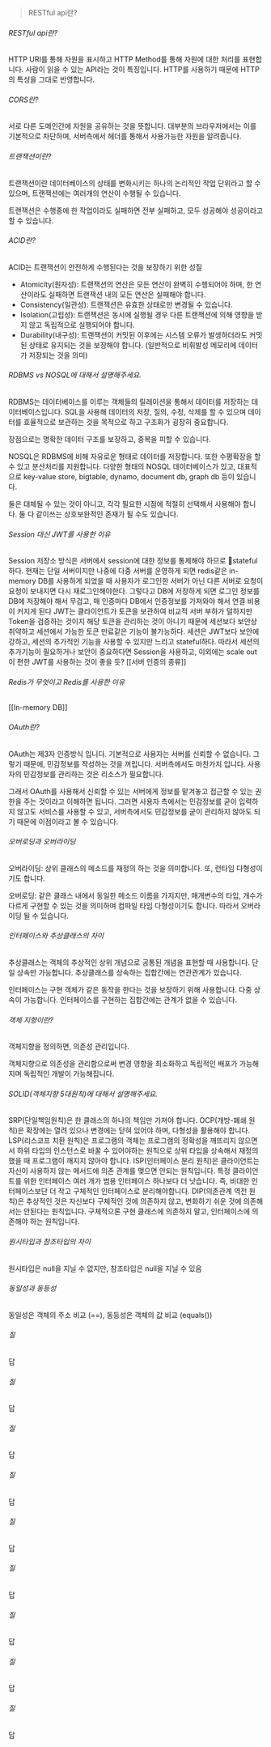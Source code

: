 > RESTful api란?

###### RESTful api란?
HTTP URI를 통해 자원을 표시하고 HTTP Method를 통해 자원에 대한 처리를 표현합니다. 사람이 읽을 수 있는 API라는 것이 특징입니다. HTTP를 사용하기 때문에 HTTP의 특성을 그대로 반영합니다.
###### CORS란?
서로 다른 도메인간에 자원을 공유하는 것을 뜻합니다. 대부분의 브라우저에서는 이를 기본적으로 차단하며, 서버측에서 헤더를 통해서 사용가능한 자원을 알려줍니다.
###### 트랜잭션이란?
트랜잭션이란 데이터베이스의 상태를 변화시키는 하나의 논리적인 작업 단위라고 할 수 있으며, 트랜잭션에는 여러개의 연산이 수행될 수 있습니다.

트랜잭션은 수행중에 한 작업이라도 실패하면 전부 실패하고, 모두 성공해야 성공이라고 할 수 있습니다.
###### ACID란?
ACID는 트랜잭션이 안전하게 수행된다는 것을 보장하기 위한 성질

- Atomicity(원자성): 트랜잭션의 연산은 모든 연산이 완벽히 수행되어야 하며, 한 연산이라도 실패하면 트랜잭션 내의 모든 연산은 실패해야 합니다.
- Consistency(일관성): 트랜잭션은 유효한 상태로만 변경될 수 있습니다.
- Isolation(고립성): 트랜잭션은 동시에 실행될 경우 다른 트랜잭션에 의해 영향을 받지 않고 독립적으로 실행되어야 합니다.
- Durability(내구성): 트랜잭션이 커밋된 이후에는 시스템 오류가 발생하더라도 커밋된 상태로 유지되는 것을 보장해야 합니다. (일반적으로 비휘발성 메모리에 데이터가 저장되는 것을 의미)
###### RDBMS vs NOSQL에 대해서 설명해주세요.
RDBMS는 데이터베이스를 이루는 객체들의 릴레이션을 통해서 데이터를 저장하는 데이터베이스입니다. SQL을 사용해 데이터의 저장, 질의, 수정, 삭제를 할 수 있으며 데이터를 효율적으로 보관하는 것을 목적으로 하고 구조화가 굉장히 중요합니다.

장점으로는 명확한 데이터 구조를 보장하고, 중복을 피할 수 있습니다.

NOSQL은 RDBMS에 비해 자유로운 형태로 데이터를 저장합니다. 또한 수평확장을 할 수 있고 분산처리를 지원합니다. 다양한 형태의 NOSQL 데이터베이스가 있고, 대표적으로 key-value store, bigtable, dynamo, document db, graph db 등이 있습니다.

둘은 대체될 수 있는 것이 아니고, 각각 필요한 시점에 적절히 선택해서 사용해야 합니다. 둘 다 같이쓰는 상호보완적인 존재가 될 수도 있습니다.
###### Session 대신 JWT를 사용한 이유
Session 저장소 방식은 서버에서 session에 대한 정보를 통제해야 하므로 stateful하다.
현재는 단일 서버이지만 나중에 다중 서버를 운영하게 되면 redis같은 in-memory DB를 사용하게 되었을 때 사용자가 로그인한 서버가 아닌 다른 서버로 요청이 요청이 보내지면 다시 재로그인해야한다. 그렇다고 DB에 저장하게 되면 로그인 정보를 DB에 저장해야 해서 무겁고, 매 인증마다 DB에서 인증정보를 가져와야 해서 연결 비용이 커지게 된다
JWT는 클라이언트가 토큰을 보관하여 비교적 서버 부하가 덜하지만 Token을 검증하는 것이지 해당 토큰을 관리하는 것이 아니기 때문에 세션보다 보안상 취약하고 세션에서 가능한 토큰 만료같은 기능이 불가능하다.
세션은 JWT보다 보안에 강하고, 세션의 추가적인 기능을 사용할 수 있지만 느리고 stateful하다. 따라서 세션의 추가기능이 필요하거나 보안이 중요하다면 Session을 사용하고, 이외에는 scale out이 편한 JWT를 사용하는 것이 좋을 듯?
[[서버 인증의 종류]]
###### Redis가 무엇이고 Redis를 사용한 이유
[[In-memory DB]]
###### OAuth란?
OAuth는 제3자 인증방식 입니다. 기본적으로 사용자는 서버를 신뢰할 수 없습니다. 그렇기 때문에, 민감정보를 작성하는 것을 꺼립니다. 서버측에서도 마찬가지 입니다. 사용자의 민감정보를 관리하는 것은 리소스가 필요합니다.

그래서 OAuth를 사용해서 신뢰할 수 있는 서버에게 정보를 맡겨놓고 접근할 수 있는 권한을 주는 것이라고 이해하면 됩니다. 그러면 사용자 측에서는 민감정보를 굳이 입력하지 않고도 서비스를 사용할 수 있고, 서버측에서도 민감정보를 굳이 관리하지 않아도 되기 때문에 이점이라고 볼 수 있습니다.
###### 오버로딩과 오버라이딩
오버라이딩: 상위 클래스의 메소드를 재정의 하는 것을 의미합니다. 또, 런타임 다형성이기도 합니다.

오버로딩: 같은 클래스 내에서 동일한 메소드 이름을 가지지만, 매개변수의 타입, 개수가 다르게 구현할 수 있는 것을 의미하며 컴파일 타임 다형성이기도 합니다. 따라서 오버라이딩 될 수 있습니다.
###### 인터페이스와 추상클래스의 차이
추상클래스는 객체의 추상적인 상위 개념으로 공통된 개념을 표현할 때 사용합니다. 단일 상속만 가능합니다. 추상클래스를 상속하는 집합간에는 연관관계가 있습니다.

인터페이스는 구현 객체가 같은 동작을 한다는 것을 보장하기 위해 사용합니다. 다중 상속이 가능합니다. 인터페이스를 구현하는 집합간에는 관계가 없을 수 있습니다.
###### 객체 지향이란?
객체지향을 정의하면, 의존성 관리입니다.

객체지향으로 의존성을 관리함으로써 변경 영향을 최소화하고 독립적인 배포가 가능해지며 독립적인 개발이 가능해집니다.
###### SOLID(객체지향 5대원칙)에 대해서 설명해주세요.  

SRP(단일책임원칙)은 한 클래스의 하나의 책임만 가져야 합니다.
OCP(개방-폐쇄 원칙)은 확장에는 열려 있으나 변경에는 닫혀 있어야 하며, 다형성을 활용해야 합니다.
LSP(리스코프 치환 원칙)은 프로그램의 객체는 프로그램의 정확성을 깨뜨리지 않으면서 하위 타입의 인스턴스로 바꿀 수 있어야하는 원칙으로 상위 타입을 상속해서 재정의 했을 때 프로그램이 깨지지 않아야 합니다.
ISP(인터페이스 분리 원칙)은 클라이언트는 자신이 사용하지 않는 메서드에 의존 관계를 맺으면 안되는 원칙입니다. 특정 클라이언트를 위한 인터페이스 여러 개가 범용 인터페이스 하나보다 더 낫습니다. 즉, 비대한 인터페이스보단 더 작고 구체적인 인터페이스로 분리해야합니다.
DIP(의존관계 역전 원칙)은 추상적인 것은 자신보다 구체적인 것에 의존하지 않고, 변화하기 쉬운 것에 의존해서는 안된다는 원칙입니다. 구체적으론 구현 클래스에 의존하지 말고, 인터페이스에 의존해야 하는 원칙입니다.
###### 원시타입과 참조타입의 차이
원시타입은 null을 지닐 수 없지만, 참조타입은 null을 지닐 수 있음
###### 동일성과 동등성
동일성은 객체의 주소 비교 (\=\=), 동등성은 객체의 값 비교 (equals())
###### 질
답
###### 질
답
###### 질
답
###### 질
답
###### 질
답
###### 질
답
###### 질
답
###### 질
답

###### 질
답
